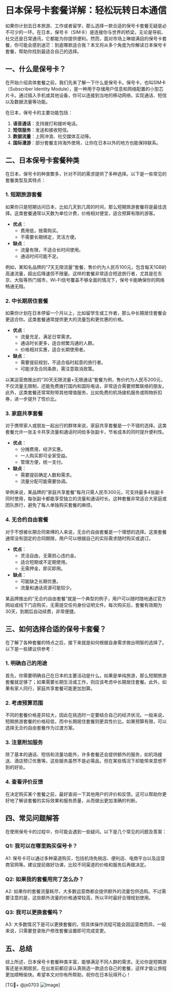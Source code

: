 # 日本保号卡套餐详解：轻松玩转日本通信

如果你计划去日本旅游、工作或者留学，那么选择一款合适的保号卡套餐无疑是必不可少的一环。在日本，保号卡（SIM卡）是连接你与世界的桥梁，无论是导航、社交还是日常通讯，它都能为你提供便利。然而，面对市场上琳琅满目的保号卡套餐，你可能会感到迷茫：到底哪款适合我？本文将从多个角度为你解读日本保号卡套餐，帮助你找到最适合自己的选择。

## 一、什么是保号卡？

在开始介绍具体套餐之前，我们先来了解一下什么是保号卡。保号卡，也叫SIM卡（Subscriber Identity Module），是一种用于存储用户信息和网络配置的小型芯片卡。通过插入手机或其他设备，你可以连接到当地的移动网络，实现通话、短信以及数据流量等功能。

在日本，保号卡的主要功能包括：

1. **语音通话**：支持拨打和接听电话。
2. **短信服务**：发送和接收短信。
3. **数据流量**：上网冲浪、社交媒体互动等。
4. **国际漫游**：部分套餐支持海外使用，让你在日本以外的地方也能保持联系。

## 二、日本保号卡套餐种类

在日本，保号卡的种类繁多，针对不同的需求提供了多种选择。以下是一些常见的套餐类型及其特点：

### 1. 短期旅游套餐

如果你只是短期访问日本，比如几天到几周的时间，那么短期旅游套餐将是最佳选择。这类套餐通常以天数为单位计费，价格相对便宜，适合预算有限的游客。

- **优点**：
  - 费用低，按需购买。
  - 不需要长期绑定，灵活方便。
- **缺点**：
  - 流量有限，不适合长时间使用。
  - 通话时间可能不足。

例如，某知名品牌的“7天无限流量”套餐，售价约为人民币100元，包含每天1GB的高速流量，超出后降速但不限量。这样的套餐非常适合短途旅行者，尤其是在东京、大阪等热门城市，Wi-Fi信号覆盖不够全面的情况下，保号卡能确保你的网络畅通无阻。

### 2. 中长期居住套餐

如果你计划在日本停留一个月以上，比如留学生或工作者，那么中长期居住套餐会更适合你。这类套餐通常提供更大的流量包和更优惠的价格。

- **优点**：
  - 流量充足，满足日常需求。
  - 通话时长更多，适合频繁沟通的人群。
  - 价格相对实惠，适合长期使用者。
- **缺点**：
  - 需要提前规划，不适合临时起意的旅行者。
  - 可能涉及合同条款，需注意取消政策。

以某运营商推出的“30天无限流量+无限通话”套餐为例，售价约为人民币200元，不仅流量无限制，还能免费拨打国内和国际电话，非常适合需要频繁联络的朋友。此外，这类套餐还常常附带其他增值服务，比如免费的机场接机服务或购物折扣券，进一步提升了性价比。

### 3. 家庭共享套餐

对于携带家人或朋友一起出行的群体来说，家庭共享套餐是一个不错的选择。这类套餐允许一张主卡共享流量和通话时间给多张副卡，节省成本的同时提升便利性。

- **优点**：
  - 分摊费用，经济实惠。
  - 一人购买即可全家受益。
  - 管理方便，统一支付。
- **缺点**：
  - 需要提前确定人数和需求。
  - 流量分配可能需要协调。

举例来说，某品牌的“家庭共享套餐”每月只需人民币300元，可支持最多4张副卡同时使用，每张副卡都能享受独立的流量和通话时长。这种套餐非常适合大家庭或团队旅行，避免了每人单独购买套餐的麻烦。

### 4. 无合约自由套餐

对于不想被长期合同束缚的人来说，无合约自由套餐是一个理想的选择。这类套餐通常没有固定的合同期限，用户可以根据自己的实际需求随时购买或退订。

- **优点**：
  - 灵活自由，无需担心违约金。
  - 适合短期或不定期使用。
  - 无需押金，即买即用。
- **缺点**：
  - 可能缺乏长期优惠。
  - 流量和通话资源可能较少。

某品牌推出的“无合约自由套餐”就是一个典型的例子，用户可以随时随地通过官方网站或线下门店购买，无需提交任何身份证明文件。每次购买后，套餐有效期为30天，到期后自动续费，非常便捷。

## 三、如何选择合适的保号卡套餐？

在了解了各种套餐的特点之后，接下来就是如何根据自身需求做出明智的选择了。以下是一些建议供参考：

### 1. 明确自己的用途

首先，你需要明确自己在日本的主要活动是什么。如果是单纯旅游，那么短期旅游套餐就足够了；如果需要长期生活或工作，则应该考虑中长期居住套餐。此外，如果有家人同行，家庭共享套餐可能更加划算。

### 2. 考虑预算范围

不同的套餐价格差异较大，因此在挑选时一定要结合自己的经济状况。一般来说，短期旅游套餐的价格较低，而中长期居住套餐则更具性价比。如果预算有限，可以选择无合约自由套餐作为过渡方案。

### 3. 注意附加服务

除了基本的通话、短信和流量功能外，许多套餐还会提供额外的服务，如机场接送、酒店预订优惠等。这些服务虽然不是必需品，但在某些情况下却能带来意想不到的好处。

### 4. 查看评价反馈

在决定购买某个套餐之前，最好查阅一下其他用户的评价和反馈。这可以帮助你更好地了解该套餐的实际效果和服务质量，从而做出更加准确的判断。

## 四、常见问题解答

在使用保号卡的过程中，你可能会遇到一些疑问。以下是几个常见的问题及答案：

### Q1: 我可以在哪里购买保号卡？

A1: 保号卡可以通过多种渠道购买，包括机场免税店、便利店、电商平台以及运营商官网等。建议提前做好功课，比较不同渠道的价格和服务后再做决定。

### Q2: 如果我的套餐用完了怎么办？

A2: 如果你的套餐流量耗尽，大多数运营商都会提供额外的流量包供选购。不过需要注意的是，这些额外流量的价格通常较高，所以平时最好合理规划使用。

### Q3: 我可以更换套餐吗？

A3: 大多数情况下是可以更换套餐的，但具体操作流程可能会因运营商而异。一般来说，只需要登录账户修改套餐设置即可完成变更。

## 五、总结

综上所述，日本保号卡套餐种类丰富，能够满足不同人群的需求。无论你是短期游客还是长期居民，在出发前都应该认真挑选一款适合自己的套餐，这样才能让旅程更加顺畅愉快。希望本文对你有所帮助，祝你在日本玩得开心！

[TG💪+ @jx0703 ![Image](https://github.com/user-attachments/assets/dbca1d08-cadb-493c-b0ec-ad6f7a83f270)]